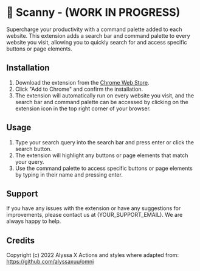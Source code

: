# :page_facing_up: Scanny - (WORK IN PROGRESS)

Supercharge your productivity with a command palette added to each website. This extension adds a search bar and command palette to every website you visit, allowing you to quickly search for and access specific buttons or page elements.

## Installation

1. Download the extension from the [Chrome Web Store](INSERT_WEB_STORE_LINK_HERE).
2. Click "Add to Chrome" and confirm the installation.
3. The extension will automatically run on every website you visit, and the search bar and command palette can be accessed by clicking on the extension icon in the top right corner of your browser.

## Usage

1. Type your search query into the search bar and press enter or click the search button.
2. The extension will highlight any buttons or page elements that match your query.
3. Use the command palette to access specific buttons or page elements by typing in their name and pressing enter.

## Support

If you have any issues with the extension or have any suggestions for improvements, please contact us at (YOUR_SUPPORT_EMAIL). We are always happy to help.

## Credits

Copyright (c) 2022 Alyssa X
Actions and styles where adapted from:
https://github.com/alyssaxuu/omni
